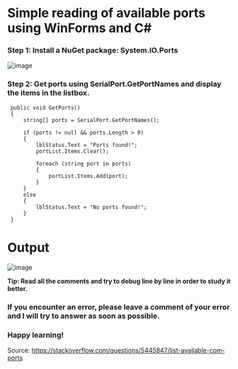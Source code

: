 # Simple reading of available ports using WinForms and C#

### Step 1: Install a NuGet package: **System.IO.Ports**
![image](https://github.com/user-attachments/assets/918730fc-41ff-4708-8de4-bb81b9176d74)

### Step 2: Get ports using **SerialPort.GetPortNames** and display the items in the listbox.
```
 public void GetPorts()
 {
     string[] ports = SerialPort.GetPortNames();

     if (ports != null && ports.Length > 0)
     {
         lblStatus.Text = "Ports found!";
         portList.Items.Clear();

         foreach (string port in ports)
         {
             portList.Items.Add(port);
         }
     }
     else
     {
         lblStatus.Text = "No ports found!";
     }
 }
```
# Output
![image](https://github.com/user-attachments/assets/cead95d9-4b7e-497b-8739-10fdc563c86b)

**Tip: Read all the comments and try to debug line by line in order to study it better.**

### If you encounter an error, please leave a comment of your error and I will try to answer as soon as possible. 
### Happy learning!


Source:
https://stackoverflow.com/questions/5445847/list-available-com-ports
